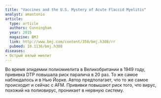 ```yaml
---
title: "Vaccines and the U.S. Mystery of Acute Flaccid Myelitis"
analyst: amantonio
article:
  type: article
  authors: Cunningham
  year: 2015
  magazine: BMJ
  link: http://www.bmj.com/content/350/bmj.h308/rr
  pubmed: 10.1136/bmj.h308
diseases:
- Острый вялый миелит
---
```


Во время эпидемии полиомиелита в Великобритании в 1949 году, прививка DTP повышала риск паралича в 20 раз. То же самое наблюдалось и в Нью Йорке.
Автор предполагает, что то же самое происходит и сейчас с AFM. Прививки повышают риск того, что вирус, похожий на полиовирус, проникает в нервную систему.
